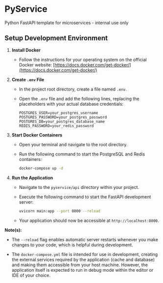 # PyService

Python FastAPI template for microservices - internal use only

## Setup Development Environment

1. **Install Docker**

   * Follow the instructions for your operating system on the official Docker website: [https://docs.docker.com/get-docker/](https://docs.docker.com/get-docker/)

2. **Create `.env` File**

   * In the project root directory, create a file named `.env`.
   * Open the `.env` file and add the following lines, replacing the placeholders with your actual database credentials:

     ```
     POSTGRES_USER=your_postgres_username
     POSTGRES_PASSWORD=your_postgres_password
     POSTGRES_DB=your_postgres_database_name
     REDIS_PASSWORD=your_redis_password
     ```

3. **Start Docker Containers**

   * Open your terminal and navigate to the root directory.
   * Run the following command to start the PostgreSQL and Redis containers:

     ```bash
     docker-compose up -d
     ```

4. **Run the Application**

   * Navigate to the `pyservice/api` directory within your project.
   * Execute the following command to start the FastAPI development server:

     ```bash
     uvicorn main:app --port 8000 --reload
     ```

   * Your application should now be accessible at `http://localhost:8000`. 

**Note(s):** 
- The `--reload` flag enables automatic server restarts whenever you make changes to your code, which is helpful during development.

- The `docker-compose.yml` file is intended for use in development, creating the external services required by the application (cache and database) and making them accessible from your host machine. However, the application itself is expected to run in debug mode within the editor or IDE of your choice.
